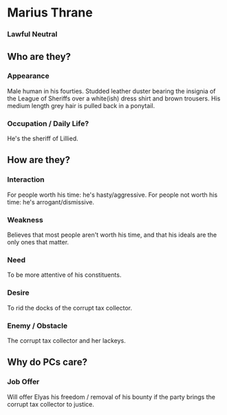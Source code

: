 # Marius Thrane
### Lawful Neutral

## Who are they?

### Appearance

Male human in his fourties.
Studded leather duster bearing the insignia of the League of Sheriffs over a white(ish) dress shirt and brown trousers.
His medium length grey hair is pulled back in a ponytail.

### Occupation / Daily Life?

He's the sheriff of Lillied.

## How are they?

### Interaction

For people worth his time: he's hasty/aggressive.
For people not worth his time: he's arrogant/dismissive.

### Weakness

Believes that most people aren't worth his time, and that his ideals are the only ones that matter.

### Need

To be more attentive of his constituents.

### Desire

To rid the docks of the corrupt tax collector.

### Enemy / Obstacle

The corrupt tax collector and her lackeys.

## Why do PCs care?

### Job Offer

Will offer Elyas his freedom / removal of his bounty if the party brings the corrupt tax collector to justice.
